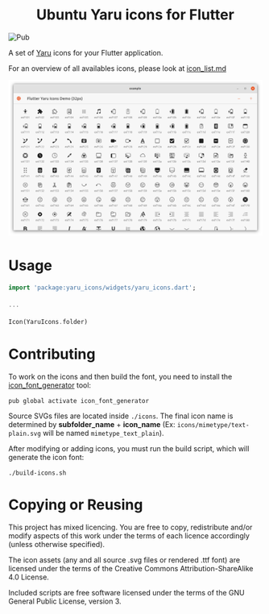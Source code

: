 <h1 align="center">Ubuntu Yaru icons for Flutter</h1>

![Pub](https://img.shields.io/pub/v/yaru_icons.png)

A set of [Yaru](https://github.com/ubuntu/yaru) icons for your Flutter application.

For an overview of all availables icons, please look at [icon_list.md](doc/icon_list.md)

![example](./.github/screenshots/example.png)

# Usage

```dart
import 'package:yaru_icons/widgets/yaru_icons.dart';

...

Icon(YaruIcons.folder)
```

# Contributing

To work on the icons and then build the font, you need to install the [icon_font_generator](https://github.com/rbcprolabs/icon_font_generator) tool:

```console
pub global activate icon_font_generator
```

Source SVGs files are located inside `./icons`. The final icon name is determined by **subfolder_name** + **icon_name** (Ex: `icons/mimetype/text-plain.svg` will be named `mimetype_text_plain`).

After modifying or adding icons, you must run the build script, which will generate the icon font:

``` console
./build-icons.sh
```

# Copying or Reusing

This project has mixed licencing. You are free to copy, redistribute and/or modify aspects of this work under the terms of each licence accordingly (unless otherwise specified).

The icon assets (any and all source .svg files or rendered .ttf font) are licensed under the terms of the Creative Commons Attribution-ShareAlike 4.0 License.

Included scripts are free software licensed under the terms of the GNU General Public License, version 3.
